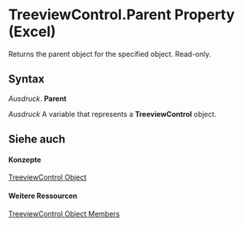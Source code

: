 
# TreeviewControl.Parent Property (Excel)

Returns the parent object for the specified object. Read-only.


## Syntax

 _Ausdruck_. **Parent**

 _Ausdruck_ A variable that represents a **TreeviewControl** object.


## Siehe auch


#### Konzepte


[TreeviewControl Object](32a5e647-14e0-d2a8-05f7-a01db9250a88.md)
#### Weitere Ressourcen


[TreeviewControl Object Members](http://msdn.microsoft.com/library/1b242488-8520-476d-779c-1c8ee63631f0%28Office.15%29.aspx)